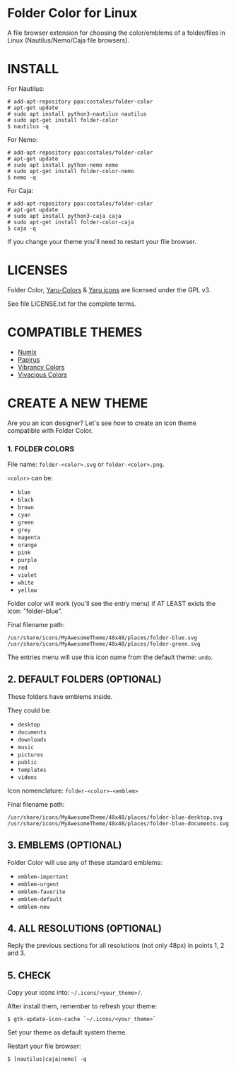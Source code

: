 # Folder Color for Linux

A file browser extension for choosing the color/emblems of a folder/files in Linux (Nautilus/Nemo/Caja file browsers).

# INSTALL

For Nautilus:

```
# add-apt-repository ppa:costales/folder-color
# apt-get update
# sudo apt install python3-nautilus nautilus
# sudo apt-get install folder-color
$ nautilus -q
```

For Nemo:

```
# add-apt-repository ppa:costales/folder-color
# apt-get update
# sudo apt install python-nemo nemo
# sudo apt-get install folder-color-nemo
$ nemo -q
```

For Caja:

```
# add-apt-repository ppa:costales/folder-color
# apt-get update
# sudo apt install python3-caja caja
# sudo apt-get install folder-color-caja
$ caja -q
```

If you change your theme you'll need to restart your file browser.


# LICENSES

Folder Color, [Yaru-Colors](https://github.com/Jannomag/Yaru-Colors) & [Yaru icons](https://github.com/ubuntu/yaru) are licensed under the GPL v3.

See file LICENSE.txt for the complete terms.

# COMPATIBLE THEMES

 * [Numix](https://numixproject.org/)
 * [Papirus](http://web.archive.org/web/20210823213922/https://github.com/PapirusDevelopmentTeam/papirus-icon-theme)
 * [Vibrancy Colors](https://www.ravefinity.com/p/vibrancy-colors-gtk-icon-theme.html)
 * [Vivacious Colors](https://www.ravefinity.com/p/vivacious-colors-gtk-icon-theme.html)


# CREATE A NEW THEME

Are you an icon designer? Let's see how to create an icon theme compatible with Folder Color.

### 1. FOLDER COLORS

File name: `folder-<color>.svg` or `folder-<color>.png`.

`<color>` can be:

 * `blue`
 * `black`
 * `brown`
 * `cyan`
 * `green`
 * `grey`
 * `magenta`
 * `orange`
 * `pink`
 * `purple`
 * `red`
 * `violet`
 * `white`
 * `yellow`

Folder color will work (you'll see the entry menu) if AT LEAST exists the icon: "folder-blue".

Final filename path:

```
/usr/share/icons/MyAwesomeTheme/48x48/places/folder-blue.svg
/usr/share/icons/MyAwesomeTheme/48x48/places/folder-green.svg
```

The entries menu will use this icon name from the default theme: `undo`.


## 2. DEFAULT FOLDERS (OPTIONAL)

These folders have emblems inside.

They could be:

 * `desktop`
 * `documents`
 * `downloads`
 * `music`
 * `pictures`
 * `public`
 * `templates`
 * `videos`

Icon nomenclature: `folder-<color>-<emblem>`

Final filename path:

```
/usr/share/icons/MyAwesomeTheme/48x48/places/folder-blue-desktop.svg
/usr/share/icons/MyAwesomeTheme/48x48/places/folder-blue-documents.svg
```


## 3. EMBLEMS (OPTIONAL)

Folder Color will use any of these standard emblems:

 * `emblem-important`
 * `emblem-urgent`
 * `emblem-favorite`
 * `emblem-default`
 * `emblem-new`

## 4. ALL RESOLUTIONS (OPTIONAL)

Reply the previous sections for all resolutions (not only 48px) in points 1, 2 and 3.


## 5. CHECK

Copy your icons into: `~/.icons/<your_theme>/`.

After install them, remember to refresh your theme:

```
$ gtk-update-icon-cache `~/.icons/<your_theme>`
```

Set your theme as default system theme.

Restart your file browser:

```
$ [nautilus|caja|nemo] -q
```

